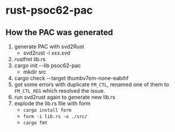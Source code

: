 # rust-psoc62-pac


## How the PAC was generated

1. generate PAC with svd2Rust
    * svd2rust -i xxx.svd
2. rustfmt lib.rs
3. cargo init --lib psoc62-pac
    * mkdir src
4. cargo check --target thumbv7em-none-eabihf
5. got some errors with duplicate `FM_CTL`, renamed one of them to `FM_CTL_REG` which resolved the issue.
6. run svd2rust again to generate new lib.rs
7. explode the lib.rs file with form
    - `cargo install form`
    - `form -i lib.rs -o ./src/`
    - `cargo fmt`
